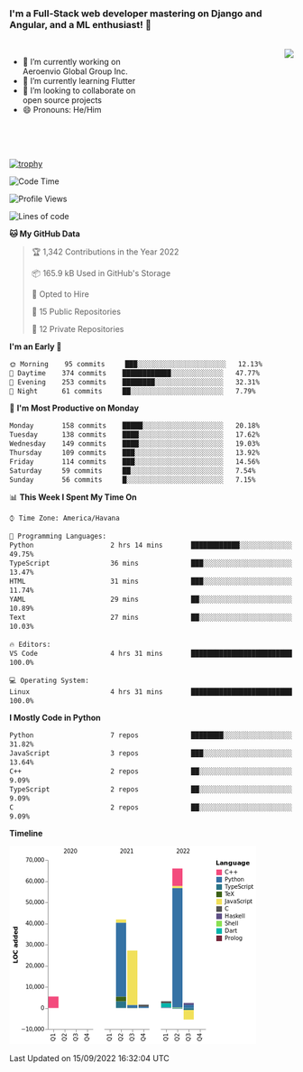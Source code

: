 ### I'm a Full-Stack web developer mastering on Django and Angular, and a ML enthusiast!  👋

<br/>

<img align="right" height="250"  src="https://media1.giphy.com/media/qgQUggAC3Pfv687qPC/giphy.gif?cid=ecf05e470ttfxgsj072btembitu1zn4ti3t3cdyg4jo5b3by&rid=giphy.gif&ct=g" />

 <div style="width:50%">
    <ul>
      <li>🔭 I’m currently working on Aeroenvio Global Group Inc.</li>
      <li>🌱 I’m currently learning Flutter</li>
      <li>👯 I’m looking to collaborate on open source projects</li>
      <li>😄 Pronouns: He/Him</li>
<!--       <li>⚡ Fun fact: I started my first professional project for a company as web dev without knowing any JS </li> -->
    </ul>
  </div>
  
<br/><br/><br/>

[![trophy](https://github-profile-trophy.vercel.app/?username=dfg-98&row=3&column=3&theme=monokai)](https://github.com/ryo-ma/github-profile-trophy)


<!--START_SECTION:waka-->
![Code Time](http://img.shields.io/badge/Code%20Time-452%20hrs%2027%20mins-blue)

![Profile Views](http://img.shields.io/badge/Profile%20Views-0-blue)

![Lines of code](https://img.shields.io/badge/From%20Hello%20World%20I%27ve%20Written-142%20Thousand%20lines%20of%20code-blue)

**🐱 My GitHub Data** 

> 🏆 1,342 Contributions in the Year 2022
 > 
> 📦 165.9 kB Used in GitHub's Storage 
 > 
> 💼 Opted to Hire
 > 
> 📜 15 Public Repositories 
 > 
> 🔑 12 Private Repositories  
 > 
**I'm an Early 🐤** 

```text
🌞 Morning    95 commits     ███░░░░░░░░░░░░░░░░░░░░░░   12.13% 
🌆 Daytime    374 commits    ████████████░░░░░░░░░░░░░   47.77% 
🌃 Evening    253 commits    ████████░░░░░░░░░░░░░░░░░   32.31% 
🌙 Night      61 commits     ██░░░░░░░░░░░░░░░░░░░░░░░   7.79%

```
📅 **I'm Most Productive on Monday** 

```text
Monday       158 commits    █████░░░░░░░░░░░░░░░░░░░░   20.18% 
Tuesday      138 commits    ████░░░░░░░░░░░░░░░░░░░░░   17.62% 
Wednesday    149 commits    ████░░░░░░░░░░░░░░░░░░░░░   19.03% 
Thursday     109 commits    ███░░░░░░░░░░░░░░░░░░░░░░   13.92% 
Friday       114 commits    ███░░░░░░░░░░░░░░░░░░░░░░   14.56% 
Saturday     59 commits     ██░░░░░░░░░░░░░░░░░░░░░░░   7.54% 
Sunday       56 commits     █░░░░░░░░░░░░░░░░░░░░░░░░   7.15%

```


📊 **This Week I Spent My Time On** 

```text
⌚︎ Time Zone: America/Havana

💬 Programming Languages: 
Python                   2 hrs 14 mins       ████████████░░░░░░░░░░░░░   49.75% 
TypeScript               36 mins             ███░░░░░░░░░░░░░░░░░░░░░░   13.47% 
HTML                     31 mins             ███░░░░░░░░░░░░░░░░░░░░░░   11.74% 
YAML                     29 mins             ██░░░░░░░░░░░░░░░░░░░░░░░   10.89% 
Text                     27 mins             ██░░░░░░░░░░░░░░░░░░░░░░░   10.03%

🔥 Editors: 
VS Code                  4 hrs 31 mins       █████████████████████████   100.0%

💻 Operating System: 
Linux                    4 hrs 31 mins       █████████████████████████   100.0%

```

**I Mostly Code in Python** 

```text
Python                   7 repos             ████████░░░░░░░░░░░░░░░░░   31.82% 
JavaScript               3 repos             ███░░░░░░░░░░░░░░░░░░░░░░   13.64% 
C++                      2 repos             ██░░░░░░░░░░░░░░░░░░░░░░░   9.09% 
TypeScript               2 repos             ██░░░░░░░░░░░░░░░░░░░░░░░   9.09% 
C                        2 repos             ██░░░░░░░░░░░░░░░░░░░░░░░   9.09%

```


**Timeline**

![Chart not found](https://raw.githubusercontent.com/dfg-98/dfg-98/main/charts/bar_graph.png) 


 Last Updated on 15/09/2022 16:32:04 UTC
<!--END_SECTION:waka-->
